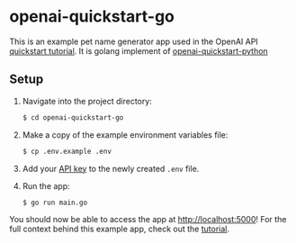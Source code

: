 # openai-quickstart-go


This is an example pet name generator app used in the OpenAI API [quickstart tutorial](https://beta.openai.com/docs/quickstart). It is golang implement of [openai-quickstart-python](https://github.com/openai/openai-quickstart-python)

## Setup

1. Navigate into the project directory:

   ```bash
   $ cd openai-quickstart-go
   ```

6. Make a copy of the example environment variables file:

   ```bash
   $ cp .env.example .env
   ```

7. Add your [API key](https://beta.openai.com/account/api-keys) to the newly created `.env` file.

8. Run the app:

   ```bash
   $ go run main.go
   ```

You should now be able to access the app at [http://localhost:5000](http://localhost:5000)! For the full context behind this example app, check out the [tutorial](https://beta.openai.com/docs/quickstart).

